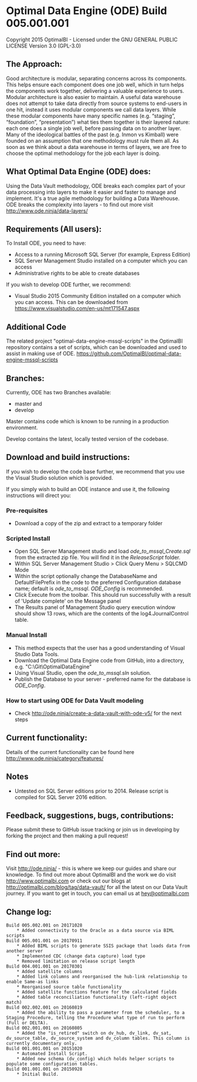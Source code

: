 ﻿# Optimal Data Engine (ODE) Build 005.001.001 #
Copyright 2015 OptimalBI - Licensed under the GNU GENERAL PUBLIC LICENSE Version 3.0 (GPL-3.0)

## The Approach: ##
Good architecture is modular, separating concerns across its components. This helps ensure each component does one job well, which in turn helps the components work together, delivering a valuable experience to users. Modular architecture is also easier to maintain.
A useful data warehouse does not attempt to take data directly from source systems to end-users in one hit, instead it uses modular components we call data layers. While these modular components have many specific names (e.g. “staging”, “foundation”, “presentation”) what ties them together is their layered nature: each one does a single job well, before passing data on to another layer.
Many of the ideological battles of the past (e.g. Inmon vs Kimball) were founded on an assumption that one methodology must rule them all. As soon as we think about a data warehouse in terms of layers, we are free to choose the optimal methodology for the job each layer is doing.

## What Optimal Data Engine (ODE) does: ##
Using the Data Vault methodology, ODE breaks each complex part of your data processing into layers to make it easier and faster to manage and implement. It's a true agile methodology for building a Data Warehouse. ODE breaks the complexity into layers - to find out more visit http://www.ode.ninja/data-layers/

## Requirements (All users): ##
To Install ODE, you need to have:
* Access to a running Microsoft SQL Server (for example, Express Edition)
* SQL Server Management Studio installed on a computer which you can access
* Administrative rights to be able to create databases

If you wish to develop ODE further, we recommend:
* Visual Studio 2015 Community Edition installed on a computer which you can access. This can be downloaded from https://www.visualstudio.com/en-us/mt171547.aspx

## Additional Code ##
The related project "optimal-data-engine-mssql-scripts" in the OptimalBI repository contains a set of scripts, which can be downloaded and used to assist in making use of ODE. https://github.com/OptimalBI/optimal-data-engine-mssql-scripts

## Branches: ##
Currently, ODE has two Branches available:
* master and
* develop

Master contains code which is known to be running in a production environment.

Develop contains the latest, locally tested version of the codebase.

## Download and build instructions: ##
If you wish to develop the code base further, we recommend that you use the Visual Studio solution which is provided.

If you simply wish to build an ODE instance and use it, the following instructions will direct you:

### Pre-requisites ###

* Download a copy of the zip and extract to a temporary folder
 
### Scripted Install ###

* Open SQL Server Management studio and load *ode_to_mssql_Create.sql* from the extracted zip file. You will find it in the *ReleaseScript* folder.
* Within SQL Server Management Studio > Click Query Menu > SQLCMD Mode 
* Within the script optionally change the DatabaseName and DefaultFilePrefix in the code to the preferred Configuration database name; default is *ode_to_mssql*. *ODE_Config* is recommended. 
* Click Execute from the toolbar. This should run successfully with a result of 'Update complete' on the Message panel 
* The Results panel of Management Studio query execution window should show 13 rows, which are the contents of the log4.JournalControl table.

### Manual Install ###

* This method expects that the user has a good understanding of Visual Studio Data Tools.
* Download the Optimal Data Engine code from GitHub, into a directory, e.g. "C:\Git\OptimalDataEngine\"
* Using Visual Studio, open the *ode_to_mssql.sln* solution.
* Publish the Database to your server - preferred name for the database is *ODE_Config*.

### How to start using ODE for Data Vault modeling ###

* Check http://ode.ninja/create-a-data-vault-with-ode-v5/ for the next steps

## Current functionality: ##
Details of the current functionality can be found here http://www.ode.ninja/category/features/

## Notes ##
* Untested on SQL Server editions prior to 2014. Release script is compiled for SQL Server 2016 edition.

## Feedback, suggestions, bugs, contributions: ##
Please submit these to GitHub issue tracking or join us in developing by forking the project and then making a pull request!

## Find out more: ##
Visit http://ode.ninja/ - this is where we keep our guides and share our knowledge. To find out more about OptimalBI and the work we do visit http://www.optimalbi.com or check out our blogs at http://optimalbi.com/blog/tag/data-vault/ for all the latest on our Data Vault journey. If you want to get in touch, you can email us at hey@optimalbi.com

## Change log: ##
```
Build 005.002.001 on 20171028
	* Added connectivity to the Oracle as a data source via BIML scripts
Build 005.001.001 on 20170911
	* Added BIML scripts to generate SSIS package that loads data from another server
	* Implemented CDC (change data capture) load type
	* Removed limitation on release script length
Build 004.001.001 on 20170301
	* Added satellite columns
	* Added link columns and reorganised the hub-link relationship to enable Same-as links
	* Reorganised source table functionality
	* Added satellite functions feature for the calculated fields
	* Added table reconciliation functionality (left-right object match)
Build 002.002.001 on 20160819
    * Added the ability to pass a parameter from the scheduler, to a Staging Procedure, telling the Procedure what type of run to perform (Full or DELTA).
Build 002.001.001 on 20160805
    * Added the "is_retired" switch on dv_hub, dv_link, dv_sat, dv_source_table, dv_source_system and dv_column tables. This column is currently documentary only.
Build 001.001.001 on 20151020
	* Automated Install Script.
	* Added new schema (dv_config) which holds helper scripts to populate some configuration tables.
Build 001.001.001 on 20150928
	* Initial Build.

```
